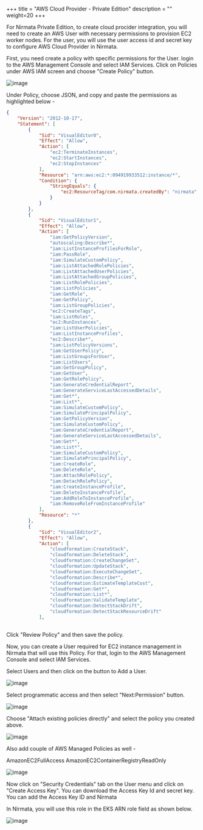 +++
title = "AWS Cloud Provider - Private Edition"
description = ""
weight=20
+++


For Nirmata Private Edition, to create cloud procider integration, you will need to create an AWS User with necessary permissions to provision EC2 worker nodes. For the user, you will use the user access id and secret key to configure AWS Cloud Provider in Nirmata.

First, you need create a policy with specific permissions for the User. login to the AWS Management Console and select IAM Services. Click on Policies under AWS IAM screen and choose "Create Policy" button.

![image](/images/Select-Policy-EKS-User.png)

Under Policy, choose JSON, and copy and paste the permissions as highlighted below - 

``` json
{
    "Version": "2012-10-17",
    "Statement": [
        {
            "Sid": "VisualEditor0",
            "Effect": "Allow",
            "Action": [
                "ec2:TerminateInstances",
                "ec2:StartInstances",
                "ec2:StopInstances"
            ],
            "Resource": "arn:aws:ec2:*:094919933512:instance/*",
            "Condition": {
                "StringEquals": {
                    "ec2:ResourceTag/com.nirmata.createdBy": "nirmata"
                }
            }
        },
        {
            "Sid": "VisualEditor1",
            "Effect": "Allow",
            "Action": [
                "iam:GetPolicyVersion",
                "autoscaling:Describe*",
                "iam:ListInstanceProfilesForRole",
                "iam:PassRole",
                "iam:SimulateCustomPolicy",
                "iam:ListAttachedRolePolicies",
                "iam:ListAttachedUserPolicies",
                "iam:ListAttachedGroupPolicies",
                "iam:ListRolePolicies",
                "iam:ListPolicies",
                "iam:GetRole",
                "iam:GetPolicy",
                "iam:ListGroupPolicies",
                "ec2:CreateTags",
                "iam:ListRoles",
                "ec2:RunInstances",
                "iam:ListUserPolicies",
                "iam:ListInstanceProfiles",
                "ec2:Describe*",
                "iam:ListPolicyVersions",
                "iam:GetUserPolicy",
                "iam:ListGroupsForUser",
                "iam:ListUsers",
                "iam:GetGroupPolicy",
                "iam:GetUser",
                "iam:GetRolePolicy",
                "iam:GenerateCredentialReport",
                "iam:GenerateServiceLastAccessedDetails",
                "iam:Get*",
                "iam:List*",
                "iam:SimulateCustomPolicy",
                "iam:SimulatePrincipalPolicy",
                "iam:GetPolicyVersion",
                "iam:SimulateCustomPolicy",
                "iam:GenerateCredentialReport",
                "iam:GenerateServiceLastAccessedDetails",
                "iam:Get*",
                "iam:List*",
                "iam:SimulateCustomPolicy",
                "iam:SimulatePrincipalPolicy",
                "iam:CreateRole",
                "iam:DeleteRole",
                "iam:AttachRolePolicy",
                "iam:DetachRolePolicy",
                "iam:CreateInstanceProfile",
                "iam:DeleteInstanceProfile",
                "iam:AddRoleToInstanceProfile",
                "iam:RemoveRoleFromInstanceProfile"
            ],
            "Resource": "*"
        },
        {
            "Sid": "VisualEditor2",
            "Effect": "Allow",
            "Action": [
                "cloudformation:CreateStack",
                "cloudformation:DeleteStack",
                "cloudformation:CreateChangeSet",
                "cloudformation:UpdateStack",
                "cloudformation:ExecuteChangeSet",
                "cloudformation:Describe*",
                "cloudformation:EstimateTemplateCost",
                "cloudformation:Get*",
                "cloudformation:List*",
                "cloudformation:ValidateTemplate",
                "cloudformation:DetectStackDrift",
                "cloudformation:DetectStackResourceDrift"
            ],
        
```
Click "Review Policy" and then save the policy. 

Now, you can create a User required for EC2 instance management in Nirmata that will use this Policy. For that, login to the AWS Management Console and select IAM Services.

Select Users and then click on the button to Add a User.

![image](/images/Add-User-EKS-PE.png)

Select programmatic access and then select "Next:Permission" button.

![image](/images/User-EKS-prog-acccess.png)

Choose "Attach existing policies directly" and select the policy you created above.

![image](/images/eks_add_user_select_policy.png)

Also add couple of AWS Managed Policies as well - 

AmazonEC2FullAccess
AmazonEC2ContainerRegistryReadOnly

![image](/images/permissions.png)

Now click on "Security Credentials" tab on the User menu and click on "Create Access Key". You can download the Access Key Id and secret key. You can add the Access Key ID and Nirmata

In Nirmata, you will use this role in the EKS ARN role field as shown below.

![image](/images/AWS-Cloud-Provider-EKS.png)
